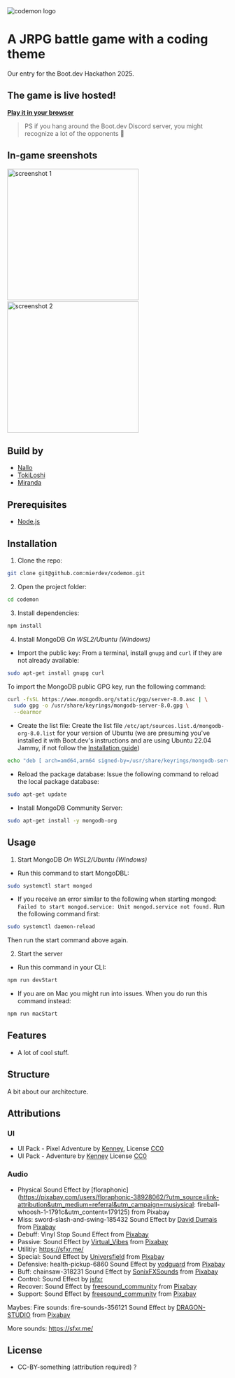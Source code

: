 <img src="https://raw.githubusercontent.com/mierdev/codemon/refs/heads/main/public/assets/readme/codemon.png" alt="codemon logo">

# A JRPG battle game with a coding theme

Our entry for the Boot.dev Hackathon 2025.

## The game is live hosted! 

**<a href="https://cdn.bookey.app/files/publish-book/Learning%20TypeScript7136808.jpg" target="_blank">Play it in your browser</a>**

> PS if you hang around the Boot.dev Discord server, you might recognize a lot of the opponents 👀

## In-game sreenshots

<img height="300px" src="https://raw.githubusercontent.com/mierdev/codemon/refs/heads/main/public/assets/readme/screenshot_1.png" alt="screenshot 1">&nbsp;&nbsp;&nbsp;&nbsp;&nbsp;<img height="300px" src="https://raw.githubusercontent.com/mierdev/codemon/refs/heads/main/public/assets/readme/screenshot_2.png" alt="screenshot 2">

</div>

## Build by

- [Nallo](https://github.com/nallovint)
- [TokiLoshi](https://github.com/TokiLoshi)
- [Miranda](https://github.com/mierdev)

## Prerequisites

- [Node.js](https://nodejs.org/en/download)

## Installation

1. Clone the repo:

```bash
git clone git@github.com:mierdev/codemon.git
```

2. Open the project folder:

```bash
cd codemon
```

3. Install dependencies:

```bash
npm install
```

4. Install MongoDB
   _On WSL2/Ubuntu (Windows)_

- Import the public key:
  From a terminal, install `gnupg` and `curl` if they are not already available:

```bash
sudo apt-get install gnupg curl
```

To import the MongoDB public GPG key, run the following command:

```bash
curl -fsSL https://www.mongodb.org/static/pgp/server-8.0.asc | \
  sudo gpg -o /usr/share/keyrings/mongodb-server-8.0.gpg \
  --dearmor
```

- Create the list file:
  Create the list file `/etc/apt/sources.list.d/mongodb-org-8.0.list` for your version of Ubuntu (we are presuming you've installed it with Boot.dev's instructions and are using Ubuntu 22.04 Jammy, if not follow the [Installation guide](https://www.mongodb.com/docs/manual/tutorial/install-mongodb-on-ubuntu/))

```bash
echo "deb [ arch=amd64,arm64 signed-by=/usr/share/keyrings/mongodb-server-8.0.gpg ] https://repo.mongodb.org/apt/ubuntu jammy/mongodb-org/8.0 multiverse" | sudo tee /etc/apt/sources.list.d/mongodb-org-8.0.list
```

- Reload the package database:
  Issue the following command to reload the local package database:

```bash
sudo apt-get update
```

- Install MongoDB Community Server:

```bash
sudo apt-get install -y mongodb-org
```

## Usage

1. Start MongoDB
   _On WSL2/Ubuntu (Windows)_

- Run this command to start MongoDBL:

```bash
sudo systemctl start mongod
```

- If you receive an error similar to the following when starting mongod:
  `Failed to start mongod.service: Unit mongod.service not found.`
  Run the following command first:

```bash
sudo systemctl daemon-reload
```

Then run the start command above again.

2. Start the server

- Run this command in your CLI:

```bash
npm run devStart
```

- If you are on Mac you might run into issues. When you do run this command instead:

```bash
npm run macStart
```

## Features

- A lot of cool stuff.

## Structure

A bit about our architecture.

## Attributions

### UI

- UI Pack - Pixel Adventure by [Kenney](https://www.kenney.nl/assets/ui-pack-pixel-adventure), License [CC0](https://creativecommons.org/publicdomain/zero/1.0/)
- UI Pack - Adventure by [Kenney](https://www.kenney.nl/assets/ui-pack-adventure) License [CC0](https://creativecommons.org/publicdomain/zero/1.0/)

### Audio

- Physical Sound Effect by [floraphonic](https://pixabay.com/users/floraphonic-38928062/?utm_source=link-attribution&utm_medium=referral&utm_campaign=musiysical: fireball-whoosh-1-1791c&utm_content=179125) from Pixabay
- Miss: sword-slash-and-swing-185432 Sound Effect by [David Dumais](https://pixabay.com/users/daviddumaisaudio-41768500/?utm_source=link-attribution&utm_medium=referral&utm_campaign=music&utm_content=185432) from [Pixabay](https://pixabay.com/sound-effects//?utm_source=link-attribution&utm_medium=referral&utm_campaign=music&utm_content=185432)
- Debuff: Vinyl Stop Sound Effect from [Pixabay](https://pixabay.com/sound-effects/vinyl-stop-sound-effect-241388/)
- Passive: Sound Effect by [Virtual_Vibes](https://pixabay.com/users/virtual_vibes-51361309/?utm_source=link-attribution&utm_medium=referral&utm_campaign=music&utm_content=379466) from [Pixabay](https://pixabay.com//?utm_source=link-attribution&utm_medium=referral&utm_campaign=music&utm_content=379466)
- Utilitiy: https://sfxr.me/
- Special: Sound Effect by <a href="https://pixabay.com/users/universfield-28281460/?utm_source=link-attribution&utm_medium=referral&utm_campaign=music&utm_content=351021">Universfield</a> from <a href="https://pixabay.com/sound-effects//?utm_source=link-attribution&utm_medium=referral&utm_campaign=music&utm_content=351021">Pixabay</a>
- Defensive: health-pickup-6860 Sound Effect by [yodguard](https://pixabay.com/users/yodguard-12455005/?utm_source=link-attribution&utm_medium=referral&utm_campaign=music&utm_content=378606) from [Pixabay](https://pixabay.com//?utm_source=link-attribution&utm_medium=referral&utm_campaign=music&utm_content=378606)
- Buff: chainsaw-318231 Sound Effect by [SonixFXSounds](https://pixabay.com/users/sonixfxsounds-49053354/?utm_source=link-attribution&utm_medium=referral&utm_campaign=music&utm_content=318231) from [Pixabay](https://pixabay.com/sound-effects//?utm_source=link-attribution&utm_medium=referral&utm_campaign=music&utm_content=318231)
- Control: Sound Effect by [jsfxr](https://sfxr.me/)
- Recover: Sound Effect by [freesound_community](https://pixabay.com/users/freesound_community-46691455/?utm_source=link-attribution&utm_medium=referral&utm_campaign=music&utm_content=6860) from [Pixabay](https://pixabay.com/sound-effects//?utm_source=link-attribution&utm_medium=referral&utm_campaign=music&utm_content=6860)
- Support: Sound Effect by [freesound_community](https://pixabay.com/users/freesound_community-46691455/?utm_source=link-attribution&utm_medium=referral&utm_campaign=music&utm_content=46004) from [Pixabay](https://pixabay.com/sound-effects//?utm_source=link-attribution&utm_medium=referral&utm_campaign=music&utm_content=46004)

Maybes:
Fire sounds:
fire-sounds-356121 Sound Effect by [DRAGON-STUDIO](https://pixabay.com/users/dragon-studio-38165424/?utm_source=link-attribution&utm_medium=referral&utm_campaign=music&utm_content=356121) from [Pixabay](https://pixabay.com/sound-effects//?utm_source=link-attribution&utm_medium=referral&utm_campaign=music&utm_content=356121)

More sounds:
https://sfxr.me/

## License

- CC-BY-something (attribution required) ?
